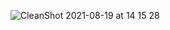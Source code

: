![CleanShot 2021-08-19 at 14 15 28](https://user-images.githubusercontent.com/1459660/164747177-8587b48b-d319-4d36-99e6-6ef5ef3c7350.gif)
